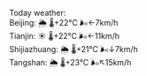 Today weather:  
Beijing: 🌦 🌡️+22°C 🌬️←7km/h  
Tianjin: ☀️ 🌡️+22°C 🌬️←11km/h  
Shijiazhuang: 🌦 🌡️+21°C 🌬️↓7km/h  
Tangshan: 🌦 🌡️+23°C 🌬️↖15km/h  
